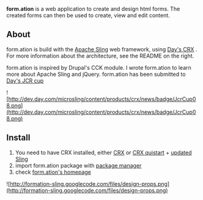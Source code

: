 **form.ation** is a web application to create and design html forms. The created forms can then be used to create, view and edit content.

## About ##

form.ation is build with the [Apache Sling](http://incubator.apache.org/sling/) web framework, using [Day's CRX](http://dev.day.com) . For more information about the architecture, see the README on the right.

form.ation is inspired by Drupal's CCK module. I wrote form.ation to learn more about Apache Sling and jQuery. form.ation has been submitted to [Day's JCR cup](http://dev.day.com/microsling/content/blogs/cup.c.html)

![http://dev.day.com/microsling/content/products/crx/news/badge/JcrCup08.png](http://dev.day.com/microsling/content/products/crx/news/badge/JcrCup08.png)

## Install ##
  1. You need to have CRX installed, either [CRX](http://www.day.com/site/en/index/solutions/content-centric_infrastructure/downloads.html) or [CRX quistart](http://dev.day.com/microsling/content/blogs/cup/downloads.c.html) + [updated Sling](http://dev.day.com/microsling/content/blogs/main/updatecrxqs.html)
  1. import form.ation package with [package manager](http://localhost:7402/crx/packmgr/index.jsp)
  1. check [form.ation's homepage](http://localhost:7402/content/formation)


![http://formation-sling.googlecode.com/files/design-props.png](http://formation-sling.googlecode.com/files/design-props.png)